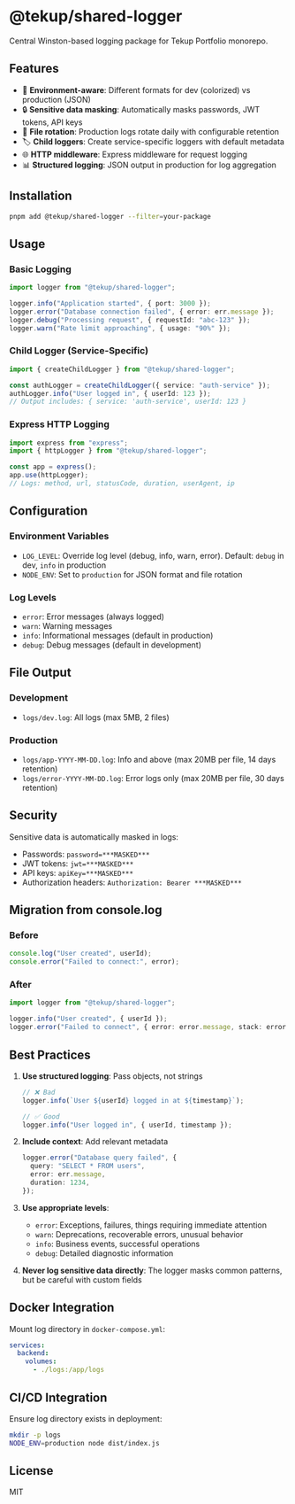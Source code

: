 # @tekup/shared-logger

Central Winston-based logging package for Tekup Portfolio monorepo.

## Features

- 🎯 **Environment-aware**: Different formats for dev (colorized) vs production (JSON)
- 🔒 **Sensitive data masking**: Automatically masks passwords, JWT tokens, API keys
- 📁 **File rotation**: Production logs rotate daily with configurable retention
- 🏷️ **Child loggers**: Create service-specific loggers with default metadata
- 🌐 **HTTP middleware**: Express middleware for request logging
- 📊 **Structured logging**: JSON output in production for log aggregation

## Installation

```bash
pnpm add @tekup/shared-logger --filter=your-package
```

## Usage

### Basic Logging

```typescript
import logger from "@tekup/shared-logger";

logger.info("Application started", { port: 3000 });
logger.error("Database connection failed", { error: err.message });
logger.debug("Processing request", { requestId: "abc-123" });
logger.warn("Rate limit approaching", { usage: "90%" });
```

### Child Logger (Service-Specific)

```typescript
import { createChildLogger } from "@tekup/shared-logger";

const authLogger = createChildLogger({ service: "auth-service" });
authLogger.info("User logged in", { userId: 123 });
// Output includes: { service: 'auth-service', userId: 123 }
```

### Express HTTP Logging

```typescript
import express from "express";
import { httpLogger } from "@tekup/shared-logger";

const app = express();
app.use(httpLogger);
// Logs: method, url, statusCode, duration, userAgent, ip
```

## Configuration

### Environment Variables

- `LOG_LEVEL`: Override log level (debug, info, warn, error). Default: `debug` in dev, `info` in production
- `NODE_ENV`: Set to `production` for JSON format and file rotation

### Log Levels

- `error`: Error messages (always logged)
- `warn`: Warning messages
- `info`: Informational messages (default in production)
- `debug`: Debug messages (default in development)

## File Output

### Development

- `logs/dev.log`: All logs (max 5MB, 2 files)

### Production

- `logs/app-YYYY-MM-DD.log`: Info and above (max 20MB per file, 14 days retention)
- `logs/error-YYYY-MM-DD.log`: Error logs only (max 20MB per file, 30 days retention)

## Security

Sensitive data is automatically masked in logs:

- Passwords: `password=***MASKED***`
- JWT tokens: `jwt=***MASKED***`
- API keys: `apiKey=***MASKED***`
- Authorization headers: `Authorization: Bearer ***MASKED***`

## Migration from console.log

### Before

```typescript
console.log("User created", userId);
console.error("Failed to connect:", error);
```

### After

```typescript
import logger from "@tekup/shared-logger";

logger.info("User created", { userId });
logger.error("Failed to connect", { error: error.message, stack: error.stack });
```

## Best Practices

1. **Use structured logging**: Pass objects, not strings

   ```typescript
   // ❌ Bad
   logger.info(`User ${userId} logged in at ${timestamp}`);

   // ✅ Good
   logger.info("User logged in", { userId, timestamp });
   ```

2. **Include context**: Add relevant metadata

   ```typescript
   logger.error("Database query failed", {
     query: "SELECT * FROM users",
     error: err.message,
     duration: 1234,
   });
   ```

3. **Use appropriate levels**:
   - `error`: Exceptions, failures, things requiring immediate attention
   - `warn`: Deprecations, recoverable errors, unusual behavior
   - `info`: Business events, successful operations
   - `debug`: Detailed diagnostic information

4. **Never log sensitive data directly**: The logger masks common patterns, but be careful with custom fields

## Docker Integration

Mount log directory in `docker-compose.yml`:

```yaml
services:
  backend:
    volumes:
      - ./logs:/app/logs
```

## CI/CD Integration

Ensure log directory exists in deployment:

```bash
mkdir -p logs
NODE_ENV=production node dist/index.js
```

## License

MIT
